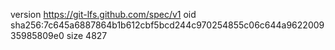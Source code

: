 version https://git-lfs.github.com/spec/v1
oid sha256:7c645a6887864b1b612cbf5bcd244c970254855c06c644a962200935985809e0
size 4827
